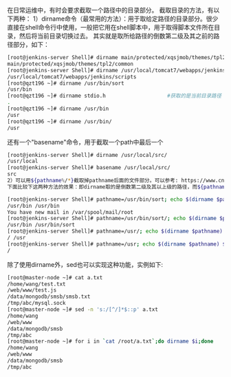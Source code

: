 
在日常运维中，有时会要求截取一个路径中的目录部分。
截取目录的方法，有以下两种：
1）dirname命令（最常用的方法）：用于取给定路径的目录部分。很少直接在shell命令行中使用，一般把它用在shell脚本中，用于取得脚本文件所在目录，然后将当前目录切换过去。
其实就是取所给路径的倒数第二级及其之前的路径部分，如下：
```bash
[root@jenkins-server Shell]# dirname main/protected/xqsjmob/themes/tpl2/common/page_statistics.tpl
main/protected/xqsjmob/themes/tpl2/common
[root@jenkins-server Shell]# dirname /usr/local/tomcat7/webapps/jenkins/scripts/Shell
/usr/local/tomcat7/webapps/jenkins/scripts
[root@qzt196 ~]# dirname /usr/bin/sort
/usr/bin
[root@qzt196 ~]# dirname stdio.h                    #获取的是当前目录路径
.
[root@qzt196 ~]# dirname /usr/bin
/usr
[root@qzt196 ~]# dirname /usr/bin/
/usr
```
还有一个"basename"命令，用于截取一个path中最后一个
```bash
[root@jenkins-server Shell]# dirname /usr/local/src/
/usr/local
[root@jenkins-server Shell]# basename /usr/local/src/
src
2）可以用${pathname%/*}截取掉pathname后面的文件部分。可以参考: https://www.cnblogs.com/kevingrace/p/8868262.html
下面比较下这两种方法的效果：即dirname取的是倒数第二级及其以上级的路径，而${pathname%/*}取的是"删除最后一个/符号后的路径部分"
```
```bash
[root@jenkins-server Shell]# pathname=/usr/bin/sort; echo $(dirname $pathname) ${pathname%/*}
/usr/bin /usr/bin
You have new mail in /var/spool/mail/root
[root@jenkins-server Shell]# pathname=/usr/bin/sort/; echo $(dirname $pathname) ${pathname%/*}
/usr/bin /usr/bin/sort
[root@jenkins-server Shell]# pathname=/usr/; echo $(dirname $pathname) ${pathname%/*}
/ /usr
[root@jenkins-server Shell]# pathname=/usr; echo $(dirname $pathname) ${pathname%/*}
/
````
除了使用dirname外，sed也可以实现这种功能，实例如下:
```bash
[root@master-node ~]# cat a.txt
/home/wang/test.txt
/web/www/test.js
/data/mongodb/smsb/smsb.txt
/tmp/abc/mysql.sock
[root@master-node ~]# sed -n 's:/[^/]*$::p' a.txt
/home/wang
/web/www
/data/mongodb/smsb
/tmp/abc
[root@master-node ~]# for i in `cat /root/a.txt`;do dirname $i;done
/home/wang
/web/www
/data/mongodb/smsb
/tmp/abc
```